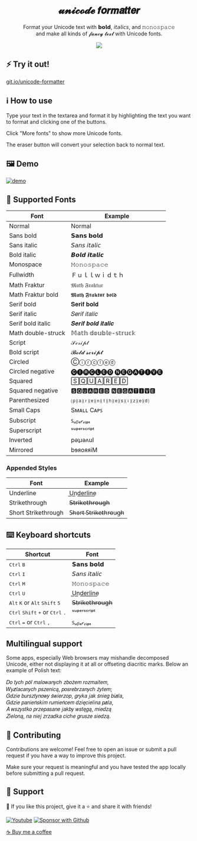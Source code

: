 <h1 align="center" title="Unicode Formatter">𝓾𝓷𝓲𝓬𝓸𝓭𝓮 𝙛𝙤𝙧𝙢𝙖𝙩𝙩𝙚𝙧</h1>

<p align="center">
  Format your Unicode text with 𝗯𝗼𝗹𝗱, 𝘪𝘵𝘢𝘭𝘪𝘤𝘴, and 𝚖𝚘𝚗𝚘𝚜𝚙𝚊𝚌𝚎
  <br/>
  and make all kinds of 𝓯𝓪𝓷𝓬𝔂 𝓽𝓮𝔁𝓽 with Unicode fonts.
</p>

<p align="center">
  <a href="https://discord.gg/fPrdqh3Zfu" alt="Dev Pro Tips Discussion & Support Server">
    <img src="https://img.shields.io/discord/819650821314052106?color=7289DA&logo=discord&logoColor=white&style=for-the-badge"/></a>
</p>

## ⚡ Try it out!

[git.io/unicode-formatter](https://git.io/unicode-formatter)

## ℹ️ How to use

Type your text in the textarea and format it by highlighting the text you want to format and clicking one of the buttons.

Click "More fonts" to show more Unicode fonts.

The eraser button will convert your selection back to normal text.

## 🖼️ Demo

[![demo](https://user-images.githubusercontent.com/51421669/115247650-f9e60d80-a0f4-11eb-92dd-4fd060d8fd7a.gif)](https://git.io/unicode-formatter)

## 📜 Supported Fonts

| Font               | Example            |
| ------------------ | ------------------ |
| Normal             | Normal             |
| Sans bold          | 𝗦𝗮𝗻𝘀 𝗯𝗼𝗹𝗱          |
| Sans italic        | 𝘚𝘢𝘯𝘴 𝘪𝘵𝘢𝘭𝘪𝘤        |
| Bold italic        | 𝘽𝙤𝙡𝙙 𝙞𝙩𝙖𝙡𝙞𝙘        |
| Monospace          | 𝙼𝚘𝚗𝚘𝚜𝚙𝚊𝚌𝚎          |
| Fullwidth          | Ｆｕｌｌｗｉｄｔｈ |
| Math Fraktur       | 𝔐𝔞𝔱𝔥 𝔉𝔯𝔞𝔨𝔱𝔲𝔯       |
| Math Fraktur bold  | 𝕸𝖆𝖙𝖍 𝕱𝖗𝖆𝖐𝖙𝖚𝖗 𝖇𝖔𝖑𝖉  |
| Serif bold         | 𝐒𝐞𝐫𝐢𝐟 𝐛𝐨𝐥𝐝         |
| Serif italic       | 𝑆𝑒𝑟𝑖𝑓 𝑖𝑡𝑎𝑙𝑖𝑐       |
| Serif bold italic  | 𝑺𝒆𝒓𝒊𝒇 𝒃𝒐𝒍𝒅 𝒊𝒕𝒂𝒍𝒊𝒄  |
| Math double-struck | 𝕄𝕒𝕥𝕙 𝕕𝕠𝕦𝕓𝕝𝕖-𝕤𝕥𝕣𝕦𝕔𝕜 |
| Script             | 𝒮𝒸𝓇𝒾𝓅𝓉             |
| Bold script        | 𝓑𝓸𝓵𝓭 𝓼𝓬𝓻𝓲𝓹𝓽        |
| Circled            | Ⓒⓘⓡⓒⓛⓔⓓ            |
| Circled negative   | 🅒🅘🅡🅒🅛🅔🅓 🅝🅔🅖🅐🅣🅘🅥🅔   |
| Squared            | 🅂🅀🅄🄰🅁🄴🄳            |
| Squared negative   | 🆂🆀🆄🅰🆁🅴🅳 🅽🅴🅶🅰🆃🅸🆅🅴   |
| Parenthesized      | ⒫⒜⒭⒠⒩⒯⒣⒠⒮⒤⒵⒠⒟      |
| Small Caps         | Sᴍᴀʟʟ Cᴀᴩꜱ         |
| Subscript          | ꜱᵤᵦₛ𝒸ᵣᵢₚₜ          |
| Superscript        | ˢᵘᵖᵉʳˢᶜʳⁱᵖᵗ        |
| Inverted           | pǝʇɹǝʌuI           |
| Mirrored           | bɘᴙoᴙᴙiM           |

### Appended Styles

| Font                | Example             |
| ------------------- | ------------------- |
| Underline           | U͟n͟d͟e͟r͟l͟i͟n͟e͟           |
| Strikethrough       | 𝖲̶𝗍̶𝗋̶𝗂̶𝗄̶𝖾̶𝗍̶𝗁̶𝗋̶𝗈̶𝗎̶𝗀̶𝗁̶       |
| Short Strikethrough | S̵h̵o̵r̵t̵ ̵S̵t̵r̵i̵k̵e̵t̵h̵r̵o̵u̵g̵h̵ |

## ⌨️ Keyboard shortcuts

| Shortcut                                                                      | Font          |
| ----------------------------------------------------------------------------- | ------------- |
| <kbd>Ctrl</kbd> <kbd>B</kbd>                                                  | 𝗦𝗮𝗻𝘀 𝗯𝗼𝗹𝗱     |
| <kbd>Ctrl</kbd> <kbd>I</kbd>                                                  | 𝘚𝘢𝘯𝘴 𝘪𝘵𝘢𝘭𝘪𝘤   |
| <kbd>Ctrl</kbd> <kbd>M</kbd>                                                  | 𝙼𝚘𝚗𝚘𝚜𝚙𝚊𝚌𝚎     |
| <kbd>Ctrl</kbd> <kbd>U</kbd>                                                  | U͟n͟d͟e͟r͟l͟i͟n͟e͟     |
| <kbd>Alt</kbd> <kbd>K</kbd> or <kbd>Alt</kbd> <kbd>Shift</kbd> <kbd>5</kbd>   | 𝖲̶𝗍̶𝗋̶𝗂̶𝗄̶𝖾̶𝗍̶𝗁̶𝗋̶𝗈̶𝗎̶𝗀̶𝗁̶ |
| <kbd>Ctrl</kbd> <kbd>Shift</kbd> <kbd>+</kbd> or <kbd>Ctrl</kbd> <kbd>.</kbd> | ˢᵘᵖᵉʳˢᶜʳⁱᵖᵗ   |
| <kbd>Ctrl</kbd> <kbd>=</kbd> or <kbd>Ctrl</kbd> <kbd>,</kbd>                  | ꜱᵤᵦₛ𝒸ᵣᵢₚₜ     |

## Multilingual support
Some apps, especially Web browsers may mishandle decomposed Unicode, either not displaying it at all or offseting diacritic marks. Below an example of Polish text:

𝐷𝑜 𝑡𝑦𝑐ℎ 𝑝𝑜́𝑙 𝑚𝑎𝑙𝑜𝑤𝑎𝑛𝑦𝑐ℎ 𝑧𝑏𝑜𝑧̇𝑒𝑚 𝑟𝑜𝑧𝑚𝑎𝑖𝑡𝑒𝑚,<br>
𝑊𝑦𝑧̷𝑙𝑎𝑐𝑎𝑛𝑦𝑐ℎ 𝑝𝑠𝑧𝑒𝑛𝑖𝑐𝑎̨, 𝑝𝑜𝑠𝑟𝑒𝑏𝑟𝑧𝑎𝑛𝑦𝑐ℎ 𝑧̇𝑦𝑡𝑒𝑚;<br>
𝐺𝑑𝑧𝑖𝑒 𝑏𝑢𝑟𝑠𝑧𝑡𝑦𝑛𝑜𝑤𝑦 𝑠́𝑤𝑖𝑒𝑟𝑧𝑜𝑝, 𝑔𝑟𝑦𝑘𝑎 𝑗𝑎𝑘 𝑠́𝑛𝑖𝑒𝑔 𝑏𝑖𝑎̷𝑙𝑎,<br>
𝐺𝑑𝑧𝑖𝑒 𝑝𝑎𝑛𝑖𝑒𝑛́𝑠𝑘𝑖𝑚 𝑟𝑢𝑚𝑖𝑒𝑛́𝑐𝑒𝑚 𝑑𝑧𝑖𝑒̨𝑐𝑖𝑒𝑙𝑖𝑛𝑎 𝑝𝑎̷𝑙𝑎,<br>
𝐴 𝑤𝑠𝑧𝑦𝑠𝑡𝑘𝑜 𝑝𝑟𝑧𝑒𝑝𝑎𝑠𝑎𝑛𝑒 𝑗𝑎𝑘𝑏𝑦 𝑤𝑠𝑡𝑒̨𝑔𝑎̨, 𝑚𝑖𝑒𝑑𝑧𝑎̨<br>
𝑍𝑖𝑒𝑙𝑜𝑛𝑎̨, 𝑛𝑎 𝑛𝑖𝑒𝑗 𝑧𝑟𝑧𝑎𝑑𝑘𝑎 𝑐𝑖𝑐ℎ𝑒 𝑔𝑟𝑢𝑠𝑧𝑒 𝑠𝑖𝑒𝑑𝑧𝑎̨. 

## 🤗 Contributing

Contributions are welcome! Feel free to open an issue or submit a pull request if you have a way to improve this project.

Make sure your request is meaningful and you have tested the app locally before submitting a pull request.

## 🙋 Support

💙 If you like this project, give it a ⭐ and share it with friends!

<p align="left">
  <a href="https://www.youtube.com/channel/UCipSxT7a3rn81vGLw9lqRkg?sub_confirmation=1"><img alt="Youtube" title="Youtube" src="https://img.shields.io/badge/-Subscribe-red?style=for-the-badge&logo=youtube&logoColor=white"/></a>
  <a href="https://github.com/sponsors/DenverCoder1"><img alt="Sponsor with Github" title="Sponsor with Github" src="https://img.shields.io/badge/-Sponsor-ea4aaa?style=for-the-badge&logo=github&logoColor=white"/></a>
</p>

[☕ Buy me a coffee](https://ko-fi.com/jlawrence)
